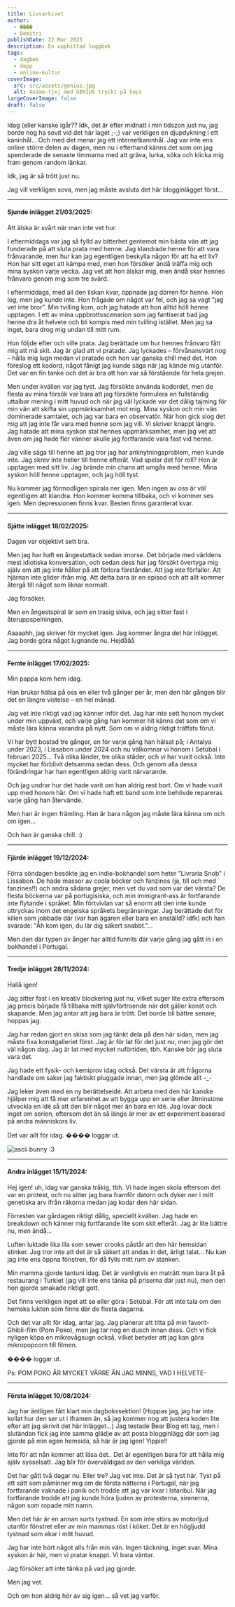 ```yaml
---
title: Livsarkivet
author:
  - ����
  - Demitri
publishDate: 22 Mar 2025
description: En upphittad loggbok
tags:
  - dagbok
  - depp
  - online-kultur
coverImage:
  src: src/assets/genius.jpg
  alt: Anime-tjej med GENIUS tryckt på keps
largeCoverImage: false
draft: false
---
```

Idag (eller kanske igår?? Idk, det är efter midnatt i min tidszon just nu, jag borde nog ha sovit vid det här laget ;-;) var verkligen en djupdykning i ett kaninhål… Och med det menar jag ett internetkaninhål. Jag var inte ens online större delen av dagen, men nu i efterhand känns det som om jag spenderade de senaste timmarna med att gräva, lurka, söka och klicka mig fram genom random länkar.

Idk, jag är så trött just nu.

Jag vill verkligen sova, men jag måste avsluta det här blogginlägget först…

- - -

#### Sjunde inlägget 21/03/2025:

Att älska är svårt när man inte vet hur.

I eftermiddags var jag så fylld av bitterhet gentemot min bästa vän att jag funderade på att sluta prata med henne. Jag klandrade henne för att vara frånvarande, men hur kan jag egentligen beskylla någon för att ha ett liv? Hon har sitt eget att kämpa med, men hon försöker ändå träffa mig och mina syskon varje vecka. Jag vet att hon älskar mig, men ändå skar hennes frånvaro genom mig som tre svärd.

I eftermiddags, med all den ilskan kvar, öppnade jag dörren för henne. Hon log, men jag kunde inte. Hon frågade om något var fel, och jag sa vagt "jag vet inte bror". Min tvilling kom, och jag hatade att hon alltid höll henne upptagen. I ett av mina uppbrottsscenarion som jag fantiserat bad jag henne dra åt helvete och bli kompis med min tvilling istället. Men jag sa inget, bara drog mig undan till mitt rum.

Hon följde efter och ville prata. Jag berättade om hur hennes frånvaro fått mig att må skit. Jag är glad att vi pratade. Jag lyckades – förvånansvärt nog – hålla mig lugn medan vi pratade och hon var ganska chill med det. Hon föreslog ett kodord, något fånigt jag kunde säga när jag kände mig utanför. Det var en fin tanke och det är bra att hon var så förstående för hela grejen.

Men under kvällen var jag tyst. Jag försökte använda kodordet, men de flesta av mina försök var bara att jag försökte formulera en fullständig uttalbar mening i mitt huvud och när jag väl lyckade var det dålig tajming för min vän att skifta sin uppmärksamhet mot mig. Mina syskon och min vän dominerade samtalet, och jag var bara en observatör. När hon gick slog det mig att jag inte får vara med henne som jag vill. Vi skriver knappt längre. Jag hatade att mina syskon stal hennes uppmärksamhet, men jag vet att även om jag hade fler vänner skulle jag fortfarande vara fast vid henne.

Jag ville säga till henne att jag tror jag har anknytningsproblem, men kunde inte. Jag skrev inte heller till henne efteråt. Vad spelar det för roll? Hon är upptagen med sitt liv. Jag brände min chans att umgås med henne. Mina syskon höll henne upptagen, och jag höll tyst.

Nu kommer jag förmodligen spirala ner igen. Men ingen av oss är väl egentligen att klandra. Hon kommer komma tillbaka, och vi kommer ses igen. Men depressionen finns kvar. Besten finns garanterat kvar.

- - -

#### Sjätte inlägget 18/02/2025:

Dagen var objektivt sett bra.

Men jag har haft en ångestattack sedan imorse. Det började med världens mest idiotiska konversation, och sedan dess har jag försökt övertyga mig själv om att jag inte håller på att förlora förståndet. Att jag inte förfaller. Att hjärnan inte glider ifrån mig. Att detta bara är en episod och att allt kommer återgå till något som liknar normalt.

Jag försöker.

Men en ångestspiral är som en trasig skiva, och jag sitter fast i återuppspelningen.

Aaaaahh, jag skriver för mycket igen. Jag kommer ångra det här inlägget. Jag borde göra något lugnande nu. Hejdååå

- - -

#### Femte inlägget 17/02/2025:

Min pappa kom hem idag.

Han brukar hälsa på oss en eller två gånger per år, men den här gången blir det en längre vistelse – en hel månad.

Jag vet inte riktigt vad jag känner inför det. Jag har inte sett honom mycket under min uppväxt, och varje gång han kommer hit känns det som om vi måste lära känna varandra på nytt. Som om vi aldrig riktigt träffats förut.

Vi har bytt bostad tre gånger, en för varje gång han hälsat på; i Antalya under 2023, i Lissabon under 2024 och nu välkomnar vi honom i Setúbal i februari 2025... Två olika länder, tre olika städer, och vi har vuxit också. Inte mycket har förblivit detsamma sedan dess. Och genom alla dessa förändringar har han egentligen aldrig varit närvarande.

Och jag undrar hur det hade varit om han aldrig rest bort. Om vi hade vuxit upp med honom här. Om vi hade haft ett band som inte behövde repareras varje gång han återvände.

Men han är ingen främling. Han är bara någon jag måste lära känna om och om igen...

Och han är ganska chill. :)

- - -

#### Fjärde inlägget 19/12/2024:

Förra söndagen besökte jag en indie-bokhandel som heter "Livraria Snob" i Lissabon. De hade massor av coola böcker och fanzines (ja, till och med fanzines!!) och andra sådana grejer, men vet du vad som var det värsta? De flesta böckerna var på portugisiska, och min immigrant-ass är fortfarande inte flytande i språket. Min förtvivlan var så enorm att den inte kunde uttryckas inom det engelska språkets begränsningar. Jag berättade det för killen som jobbade där (var han ägaren eller bara en anställd? idfk) och han svarade: "Åh kom igen, du lär dig säkert snabbt."...

Men den där typen av ånger har alltid funnits där varje gång jag gått in i en bokhandel i Portugal.

- - -

#### Tredje inlägget 28/11/2024:

Hallå igen!

Jag sitter fast i en kreativ blockering just nu, vilket suger lite extra eftersom jag precis började få tillbaka mitt självförtroende när det gäller konst och skapande. Men jag antar att jag bara är trött. Det borde bli bättre senare, hoppas jag.

Jag har redan gjort en skiss som jag tänkt dela på den här sidan, men jag måste fixa konstgalleriet först. Jag är för lat för det just nu, men jag gör det väl någon dag. Jag är lat med mycket nuförtiden, tbh. Kanske bör jag sluta vara det.

Jag hade ett fysik- och kemiprov idag också. Det värsta är att frågorna handlade om saker jag faktiskt pluggade innan, men jag glömde allt -_-

Jag leker även med en ny berättelseidé. Att arbeta med den här kanske hjälper mig att få mer erfarenhet av att bygga upp en serie eller åtminstone utveckla en idé så att den blir något mer än bara en idé. Jag lovar dock inget om serien, eftersom det än så länge är mer av ett experiment baserad på andra människors liv.

Det var allt för idag. ���� loggar ut.

![ascii bunny :3](src/assets/204b98e96eb889fe2dfe9ffcf5b5b832.gif)

- - -

#### Andra inlägget 15/11/2024:

Hej igen! uh, idag var ganska tråkig, tbh. Vi hade ingen skola eftersom det var en protest, och nu sitter jag bara framför datorn och dyker ner i mitt genetiska arv ifrån räkorna medan jag kodar den här sidan.

Förresten var gårdagen riktigt dålig, speciellt kvällen. Jag hade en breakdown och känner mig fortfarande lite som skit efteråt. Jag är lite bättre nu, men ändå...

Luften luktade lika illa som sewer crooks påstår att den här hemsidan stinker. Jag tror inte att det är så säkert att andas in det, ärligt talat... Nu kan jag inte ens öppna fönstren, för då fylls mitt rum av stanken.

Min mamma gjorde tantuni idag. Det är vanligtvis en maträtt man bara åt på restaurang i Turkiet (jag vill inte ens tänka på priserna där just nu), men den hon gjorde smakade riktigt gott.

Det finns verkligen inget att se eller göra i Setúbal. För att inte tala om den hemska lukten som finns där de flesta dagarna.

Och det var allt för idag, antar jag. Jag planerar att titta på min favorit-Ghibli-film (Pom Poko), men jag tar nog en dusch innan dess. Och vi fick nyligen köpa en mikrovågsugn också, vilket betyder att jag kan göra mikropopcorn till filmen.

���� loggar ut.

Ps: POM POKO ÄR MYCKET VÄRRE ÄN JAG MINNS, VAD I HELVETE-

- - -

#### Första inlägget 10/08/2024:

Jag har äntligen fått klart min dagbokssektion! (Hoppas jag, jag har inte kollat hur den ser ut i iframen än, så jag kommer nog att justera koden lite efter att jag skrivit det här inlägget...) Jag testade Bear Blog ett tag, men i slutändan fick jag inte samma glädje av att posta blogginlägg där som jag gjorde på min egen hemsida, så här är jag igen! Yippie!!

Inte för att nån kommer att läsa det.. Det är egentligen bara för att hålla mig själv sysselsatt. Jag blir för överväldigad av den verkliga världen.

Det har gått två dagar nu. Eller tre? Jag vet inte. Det är så tyst här. Tyst på ett sätt som påminner mig om de första nätterna i Portugal, när jag fortfarande vaknade i panik och trodde att jag var kvar i Istanbul. När jag fortfarande trodde att jag kunde höra ljuden av protesterna, sirenerna, någon som ropade mitt namn.

Men det här är en annan sorts tystnad. En som inte störs av motorljud utanför fönstret eller av min mammas röst i köket. Det är en högljudd tystnad som ekar i mitt huvud.

Jag har inte hört något alls från min vän. Ingen täckning, inget svar. Mina syskon är här, men vi pratar knappt. Vi bara väntar.

Jag försöker att inte tänka på vad jag gjorde.

Men jag vet.

Och om hon aldrig hör av sig igen… så vet jag varför.
